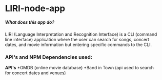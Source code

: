 # LIRI-node-app

##### What does this app do?

LIRI (Language Interpretation and Recognition Interface) is a CLI (command line interface) application where the user can search for songs, concert dates, and movie information but entering specific commands to the CLI.

### API's and NPM Dependencies used:

**API's**
*OMDB (online movie database)
*Band in Town (api used to search for concert dates and venues)
